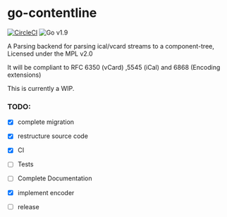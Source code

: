 # go-contentline
[![CircleCI](https://circleci.com/gh/mqus/go-contentline.svg?style=shield)](https://circleci.com/gh/mqus/go-contentline)
![Go v1.9](https://img.shields.io/badge/Go-v1.9-blue.svg)

A Parsing backend for parsing ical/vcard streams to a component-tree, Licensed under the MPL v2.0

It will be compliant to RFC 6350 (vCard) ,5545 (iCal) and 6868 (Encoding extensions)


This is currently a WIP.

### TODO:
- [x] complete migration
- [x] restructure source code
- [x] CI
- [ ] Tests
- [ ] Complete Documentation
- [x] implement encoder

- [ ] release

